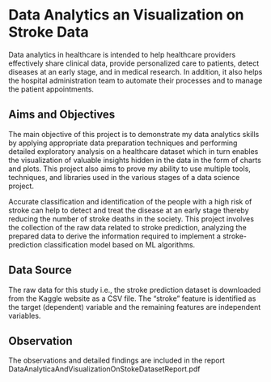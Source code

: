 # Data Analytics an Visualization on Stroke Data
Data analytics in healthcare is intended to help healthcare providers effectively share clinical data, provide personalized care to patients, detect diseases at an early stage, and in medical research. In addition, it also helps the hospital administration team to automate their processes and to manage the patient appointments.

## Aims and Objectives
The main objective of this project is to demonstrate my data analytics skills by applying appropriate data preparation techniques and performing detailed exploratory analysis on a healthcare dataset which in turn enables the visualization of valuable insights hidden in the data in the form of charts and plots. This project also aims to prove my ability to use multiple tools, techniques, and libraries used in the various stages of a data science project.

Accurate classification and identification of the people with a high risk of stroke can help to detect and treat the disease at an early stage thereby reducing the number of stroke deaths in the society.
This project involves the collection of the raw data related to stroke prediction, analyzing the prepared data to derive the information required to implement a stroke-prediction classification model based on ML algorithms. 

## Data Source
The raw data for this study i.e., the stroke prediction dataset is downloaded from the Kaggle website as a CSV file. The “stroke” feature is identified as the target (dependent) variable and the remaining features are independent variables.

## Observation
The observations and detailed findings are included in the report DataAnalyticaAndVisualizationOnStokeDatasetReport.pdf

